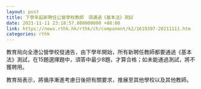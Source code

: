 ```yaml
---
layout: post
title: 下學年起新聘任公營學校教師　須通過《基本法》測試
date: 2021-11-11 23:18:57.000000000 +08:00
link: https://news.rthk.hk/rthk/ch/component/k2/1619397-20211111.htm
categories: rthk
---
```


教育局向全港公營學校發通告，由下學年開始，所有新聘任教師都要通過《基本法》測試，在15題選擇題中，須答中最少8題，才算合格；如未能通過測試，將不獲聘用。

教育局表示，將循序漸進考慮日後把有關要求，推展至其他學校以及其他教師。
